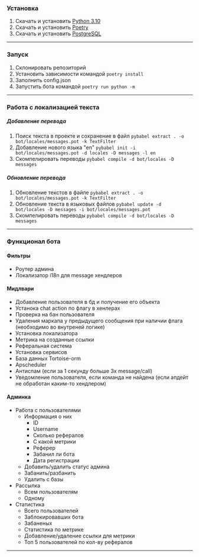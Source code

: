 ### Установка

1. Скачать и установить [Python 3.10](https://www.python.org/downloads/)
2. Скачать и установить [Poetry](https://python-poetry.org/docs/#installation)
3. Скачать и установить [PostgreSQL](https://www.postgresql.org/download/)

---

### Запуск

1. Склонировать репозиторий
2. Установить зависимости командой `poetry install`
3. Заполнить config.json
4. Запустить бота командой `poetry run python -m `

---

### Работа с локализацией текста

##### Добавление перевода

1. Поиск текста в проекте и сохранение в файл `pybabel extract . -o bot/locales/messages.pot -k TextFilter`
2. Добавление нового языка "en" `pybabel init -i bot/locales/messages.pot -d locales -D messages -l en`
3. Скомпелировать переводы `pybabel compile -d bot/locales -D messages`

##### Обновление перевода

1. Обновление текстов в файле `pybabel extract . -o bot/locales/messages.pot -k TextFilter`
2. Обновление текста в языковых файлов `pybabel update -d bot/locales -D messages -i bot/locales/messages.pot`
3. Скомпелировать переводы `pybabel compile -d bot/locales -D messages`

---

### Функционал бота

#### Фильтры

* Роутер админа
* Локализатор i18n для message хендлеров

#### **Мидлвари**

* Добавление пользователя в бд и получение его объекта
* Устанока chat action по флагу в хенлерах
* Проверка на бан пользователя
* Удаления маркапа у предыдущего сообщения при наличии флага (необходимо во внутреней логике)
* Установка локализатора
* Метрика на созданные ссылки
* Реферальная система
* Установка сервисов
* База данных Tortoise-orm
* Apscheduler
* Антиспам (если за 1 секунду больше 3х message/call)
* Уведомление пользователя, если команда не найдена (если апдейт не обработан каким-то хендлером)

#### **Админка**

* Работа с пользователями
  * Информация о них
    * ID
    * Username
    * Сколько рефералов
    * С какой метрики
    * Реферер
    * Забанил ли бота
    * Дата регистрации
  * Добавить/удалить статус админа
  * Забанить/разбанить
  * Удалить с базы
* Рассылка
  * Всем пользователям
  * Одному
* Статистика
  * Всего пользователей
  * Заблокировавших бота
  * Забаненых
  * Статистика по метрике
  * Добавление/удаление ссылки для метрики
  * Топ 5 пользователей по кол-ву рефералов
---
